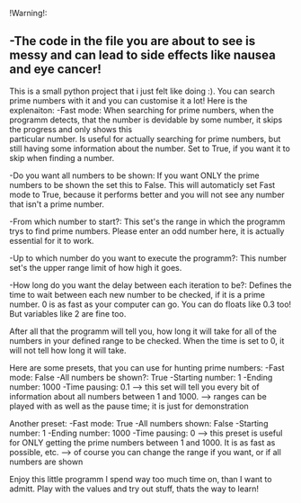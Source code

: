 !Warning!:

-The code in the file you are about to see is messy and can lead to side effects like nausea and eye cancer! 
---------

This is a small python project that i just felt like doing :). You can search prime numbers with it and you can customise it a lot!
Here is the explenaiton:
  -Fast mode:
    When searching for prime numbers, when the programm detects, that the number is devidable by some number, it skips the progress and only shows this       
    particular number. Is useful for actually searching for prime numbers, but still having some information about the number. Set to True, if you want 
    it to skip when finding a number.
    
  -Do you want all numbers to be shown:
    If you want ONLY the prime numbers to be shown the set this to False. This will automaticly set Fast mode to True, because it performs better and you
    will not see any number that isn't a prime number.

  -From which number to start?:
    This set's the range in which the programm trys to find prime numbers. Please enter an odd number here, it is actually essential for it to work.

  -Up to which number do you want to execute the programm?:
    This number set's the upper range limit of how high it goes.

  -How long do you want the delay between each iteration to be?:
    Defines the time to wait between each new number to be checked, if it is a prime number. 0 is as fast as your computer can go. You can do floats like 0.3 
    too! But variables like 2 are fine too. 
    
After all that the programm will tell you, how long it will take for all of the numbers in your defined range to be checked. When the time is set to 0, it will not tell how long it will take.


Here are some presets, that you can use for hunting prime numbers:
  -Fast mode: False
  -All numbers be shown?: True
  -Starting number: 1
  -Ending number: 1000
  -Time pausing: 0.1
--> this set will tell you every bit of information about all numbers between 1 and 1000.
  --> ranges can be played with as well as the pause time; it is just for demonstration


Another preset:
  -Fast mode: True
  -All numbers shown: False
  -Starting number: 1
  -Ending number: 1000
  -Time pausing: 0
--> this preset is useful for ONLY getting the prime numbers between 1 and 1000. It is as fast as possible, etc.
  --> of course you can change the range if you want, or if all numbers are shown




Enjoy this little programm I spend way too much time on, than I want to admitt.
Play with the values and try out stuff, thats the way to learn!
